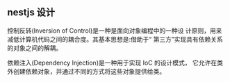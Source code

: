 ## nestjs 设计

控制反转(Inversion of Control)是一种是面向对象编程中的一种设
计原则，用来减低计算机代码之间的耦合度。其基本思想是:借助于“
第三方”实现具有依赖关系的对象之间的解耦。

依赖注入(Dependency Injection)是一种用于实现 IoC 的设计模式，
它允许在类外创建依赖对象，并通过不同的方式将这些对象提供给类。
